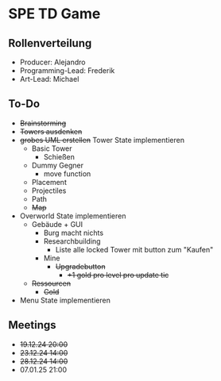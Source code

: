 # SPE TD Game

## Rollenverteilung

- Producer: Alejandro
- Programming-Lead: Frederik
- Art-Lead: Michael

## To-Do

- ~~Brainstorming~~
- ~~Towers ausdenken~~
- ~~grobes UML erstellen~~
  Tower State implementieren
    - Basic Tower
        - Schießen
    - Dummy Gegner
        - move function
    - Placement
    - Projectiles
    - Path
    - ~~Map~~
- Overworld State implementieren
    - Gebäude + GUI
        - Burg macht nichts
        - Researchbuilding
            - Liste alle locked Tower mit button zum "Kaufen"
        - Mine
            - ~~Upgradebutton~~
                - ~~+1 gold pro level pro update tic~~
    - ~~Ressourcen~~
        - ~~Gold~~
- Menu State implementieren

## Meetings

- ~~19.12.24 20:00~~
- ~~23.12.24 14:00~~
- ~~28.12.24 14:00~~
- 07.01.25 21:00